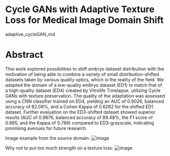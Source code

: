 
# Cycle GANs with Adaptive Texture Loss for Medical Image Domain Shift 
adaptive_cycleGAN_md

# Abstract
This work explored possibilities to shift embryo dataset distribution with the motivation of being able to combine a variety of small distribution-shifted datasets taken by various quality optics, which is the reality of the field. We adapted the domain of a low-quality embryo dataset (ED1) to match that of a high-quality dataset (ED4) created by Vitrolife Timelapse, utilizing Cycle GANs with texture preservation. The quality of the adaptation was assessed using a CNN classifier trained on ED4, yielding an AUC of 0.9026, balanced accuracy of 82.09%, and a Cohen Kappa of 0.6262 for the shifted ED1 dataset. Further evaluation on the ED3-shifted dataset showed superior results (AUC of 0.9676, balanced accuracy of 89.48%, the F1 score of 0.885, and the Kappa of 0.789) compared to ED3-grayscale, indicating promising avenues for future research.


Image example from the source domain:
![image](https://github.com/natalyasegal/adaptive_cycleGAN_md/assets/71938116/762bf556-3e63-4148-ab60-6fcacc48fb4f)


Why not to put too much strength on a texture loss:
![image](https://github.com/natalyasegal/adaptive_cycleGAN_md/assets/71938116/b9cfcdd2-cdbe-4109-a9c6-3eb127d507d4)




